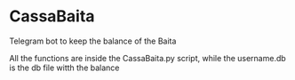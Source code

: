 # CassaBaita

Telegram bot to keep the balance of the Baita


All the functions are inside the CassaBaita.py script, while the username.db is the db file witth the balance 
